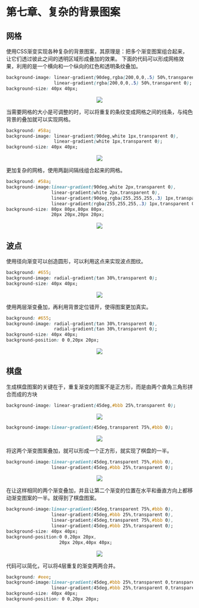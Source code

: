 # 第七章、复杂的背景图案

## 网格

使用CSS渐变实现各种复杂的背景图案，其原理是：把多个渐变图案组合起来，让它们透过彼此之间的透明区域形成叠加的效果。
下面的代码可以形成网格效果，利用的是一个横向和一个纵向的红色和透明条纹叠加。

```css
background-image: linear-gradient(90deg,rgba(200,0,0,.5) 50%,transparent 0),
                  linear-gradient(rgba(200,0,0,.5) 50%,transparent 0);
background-size: 40px 40px;
```

<div align=center><img src="/note/images/css-secret/7/1.png"></div>  

当需要网格的大小是可调整的时，可以将重复的条纹变成网格之间的线条，与纯色背景的叠加就可以实现网格。

```css
background: #58a;
background-image: linear-gradient(90deg,white 1px,transparent 0),
                  linear-gradient(white 1px,transparent 0);
background-size: 40px 40px;
```

<div align=center><img src="/note/images/css-secret/7/2.png"></div>  

更加复杂的网格，使用两副间隔线组合起来的网格。

````css
background: #58a;
background-image:linear-gradient(90deg,white 2px,transparent 0),
                 linear-gradient(white 2px,transparent 0),
                 linear-gradient(90deg,rgba(255,255,255,.3) 1px,transparent 0),
                 linear-gradient(rgba(255,255,255,.3) 1px,transparent 0);
background-size: 80px 80px,80px 80px,
                 20px 20px,20px 20px;
````

<div align=center><img src="/note/images/css-secret/7/3.png"></div>  

## 波点

使用径向渐变可以创造圆形，可以利用这点来实现波点图纹。

```css
background: #655;
background-image: radial-gradient(tan 30%,transparent 0);
background-size: 40px 40px;
```

<div align=center><img src="/note/images/css-secret/7/4.png"></div>  

使用两层渐变叠加，再利用背景定位错开，使得图案更加真实。

```css
background: #655;
background-image: radial-gradient(tan 30%,transparent 0),
                  radial-gradient(tan 30%,transparent 0);
background-size: 40px 40px;
background-position: 0 0,20px 20px;
```

<div align=center><img src="/note/images/css-secret/7/5.png"></div>  

## 棋盘

生成棋盘图案的关键在于，重复渐变的图案不是正方形，而是由两个直角三角形拼合而成的方块

```css
background-image: linear-gradient(45deg,#bbb 25%,transparent 0);
```

<div align=center><img src="/note/images/css-secret/7/6.png"></div>  

```css
background-image:linear-gradient(45deg,transparent 75%,#bbb 0);
```

<div align=center><img src="/note/images/css-secret/7/7.png"></div>  

将这两个渐变图案叠加，就可以形成一个正方形，就实现了棋盘的一半。

```css
background-image:linear-gradient(45deg,transparent 75%,#bbb 0),
                 linear-gradient(45deg,#bbb 25%,transparent 0);
```

<div align=center><img src="/note/images/css-secret/7/8.png"></div>  

在让这样相同的两个渐变叠加，并且让第二个渐变的位置在水平和垂直方向上都移动渐变图案的一半。就得到了棋盘图案。

```css
background-image:linear-gradient(45deg,transparent 75%,#bbb 0),
                 linear-gradient(45deg,#bbb 25%,transparent 0),
                 linear-gradient(45deg,transparent 75%,#bbb 0),
                 linear-gradient(45deg,#bbb 25%,transparent 0);
background-size: 40px 40px;
background-position:0 0,20px 20px,
                    20px 20px,40px 40px;
```

<div align=center><img src="/note/images/css-secret/7/9.png"></div>  

代码可以简化，可以将4层重复的渐变两两合并。

```css
background: #eee;
background-image:linear-gradient(45deg,#bbb 25%,transparent 0,transparent 75%,#bbb 0),
                 linear-gradient(45deg,#bbb 25%,transparent 0,transparent 75%,#bbb 0);
background-size: 40px 40px;
background-position: 0 0,20px 20px;
```
